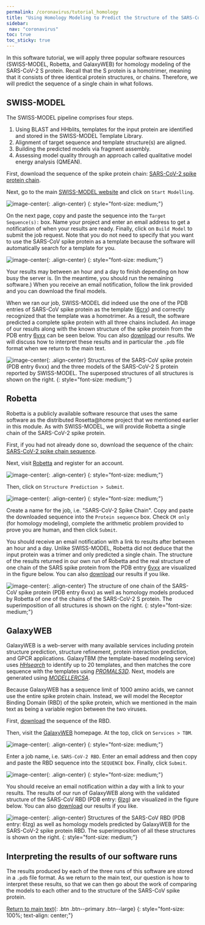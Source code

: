 ```yaml
---
permalink: /coronavirus/tutorial_homology
title: "Using Homology Modeling to Predict the Structure of the SARS-CoV-2 Spike Protein"
sidebar:
 nav: "coronavirus"
toc: true
toc_sticky: true
---
```


In this software tutorial, we will apply three popular software resources (SWISS-MODEL, Robetta, and GalaxyWEB) for homology modeling of the SARS-CoV-2 S protein. Recall that the S protein is a homotrimer, meaning that it consists of three identical protein structures, or chains. Therefore, we will predict the sequence of a single chain in what follows.

## SWISS-MODEL
The SWISS-MODEL pipeline comprises four steps.

1. Using BLAST and HHblits, templates for the input protein are identified and stored in the SWISS-MODEL Template Library.
2. Alignment of target sequence and template structure(s) are aligned.
3. Building the predicted models via fragment assembly.
4. Assessing model quality through an approach called qualitative model energy analysis (QMEAN).

First, download the sequence of the spike protein chain: <a href="/multiscale_biological_modeling/_pages/coronavirus/files/CoV2SpikeProteinSeq.txt" download>SARS-CoV-2 spike protein chain</a>.

Next, go to the main <a href="https://swissmodel.expasy.org/" target="_blank">SWISS-MODEL website</a> and click on `Start Modelling`.

![image-center](../assets/images/SWISS1.png){: .align-center}
{: style="font-size: medium;"}

On the next page, copy and paste the sequence into the `Target Sequence(s):` box. Name your project and enter an email address to get a notification of when your results are ready. Finally, click on `Build Model` to submit the job request. Note that you do not need to specify that you want to use the SARS-CoV spike protein as a template because the software will automatically search for a template for you.

![image-center](../assets/images/SWISS2.png){: .align-center}
{: style="font-size: medium;"}

Your results may between an hour and a day to finish depending on how busy the server is. (In the meantime, you should run the remaining software.) When you receive an email notification, follow the link provided and you can download the final models.

When we ran our job, SWISS-MODEL did indeed use the one of the PDB entries of SARS-CoV spike protein as the template (<a href="https://www.rcsb.org/structure/6CRX" target="_blank">6crx</a>) and correctly recognized that the template was a homotrimer. As a result, the software predicted a complete spike protein with all three chains included. An image of our results along with the known structure of the spike protein from the PDB entry <a href="http://www.rcsb.org/structure/6VXX" target="_blank">6vxx</a> can be seen below. You can also <a href="../_pages/coronavirus/files/SWISS_Model.zip" download>download</a> our results. We will discuss how to interpret these results and in particular the `.pdb` file format when we return to the main text.

![image-center](../assets/images/SWISSResults.png){: .align-center}
Structures of the SARS-CoV spike protein (PDB entry 6vxx) and the three models of the SARS-CoV-2 S protein reported by SWISS-MODEL. The superposed structures of all structures is shown on the right.
{: style="font-size: medium;"}

## Robetta
Robetta is a publicly available software resource that uses the same software as the distributed Rosetta@home project that we mentioned earlier in this module. As with SWISS-MODEL, we will provide Robetta a single chain of the SARS-CoV-2 spike protein.

First, if you had not already done so, download the sequence of the chain: <a href="/multiscale_biological_modeling/_pages/coronavirus/files/CoV2SpikeProteinSeq.txt" download>SARS-CoV-2 spike chain sequence</a>.

Next, visit <a href="https://robetta.bakerlab.org/" target="_blank">Robetta</a> and register for an account.

![image-center](../assets/images/Robetta1.png){: .align-center}
{: style="font-size: medium;"}

Then, click on `Structure Prediction > Submit`.

![image-center](../assets/images/Robetta2.png){: .align-center}
{: style="font-size: medium;"}

Create a name for the job, i.e. "SARS-CoV-2 Spike Chain". Copy and paste the downloaded sequence into the `Protein sequence` box. Check `CM only` (for homology modeling), complete the arithmetic problem provided to prove you are human, and then click `Submit`.

You should receive an email notification with a link to results after between an hour and a day. Unlike SWISS-MODEL, Robetta did not deduce that the input protein was a trimer and only predicted a single chain. The structure of the results returned in our own run of Robetta and the real structure of one chain of the SARS spike protein from the PDB entry <a href="http://www.rcsb.org/structure/6VXX" target="_blank">6vxx</a> are visualized in the figure below. You can also <a href="../_pages/coronavirus/files/Robetta_Model.zip" download>download</a> our results if you like.

![image-center](../assets/images/RobettaResults.png){: .align-center}
The structure of one chain of the SARS-CoV spike protein (PDB entry 6vxx) as well as homology models produced by Robetta of one of the chains of the SARS-CoV-2 S protein. The superimposition of all structures is shown on the right.
{: style="font-size: medium;"}

## GalaxyWEB
GalaxyWEB is a web-server with many available services including protein structure prediction, structure refinement, protein interaction prediction, and GPCR applications. GalaxyTBM (the template-based modeling service) uses *<a href="https://bmcbioinformatics.biomedcentral.com/articles/10.1186/s12859-019-3019-7" target="_blank">HHsearch</a>* to identify up to 20 templates, and then matches the core sequence with the templates using *<a href="http://prodata.swmed.edu/promals3d/info/promals3d_help.html" target="_blank">PROMALS3D</a>*. Next, models are generated using *<a href="https://pubmed.ncbi.nlm.nih.gov/19089941/" target="_blank">MODELLERCSA</a>*.

Because GalaxyWEB has a sequence limit of 1000 amino acids, we cannot use the entire spike protein chain. Instead, we will model the Receptor Binding Domain (RBD) of the spike protein, which we mentioned in the main text as being a variable region between the two viruses.

First, <a href="/multiscale_biological_modeling/_pages/coronavirus/files/CoV2SpikeRBDSeq.txt" download>download</a> the sequence of the RBD.

Then, visit the <a href="http://galaxy.seoklab.org/" target="_blank">GalaxyWEB</a> homepage. At the top, click on `Services > TBM`.

![image-center](../assets/images/Galaxy1.png){: .align-center}
{: style="font-size: medium;"}

Enter a job name, i.e. `SARS-CoV-2 RBD`. Enter an email address and then copy and paste the RBD sequence into the `SEQUENCE` box. Finally, click `Submit`.

![image-center](../assets/images/Galaxy2.png){: .align-center}
{: style="font-size: medium;"}

You should receive an email notification within a day with a link to your results. The results of our run of GalaxyWEB along with the validated structure of the SARS-CoV RBD (PDB entry: <a href="http://www.rcsb.org/structure/6LZG" target="_blank">6lzg</a>) are visualized in the figure below. You can also <a href="../_pages/coronavirus/files/GalaxyWEB_Models.zip" download>download</a> our results if you like.

![image-center](../assets/images/GalaxyResults.png){: .align-center}
Structures of the SARS-CoV RBD (PDB entry: 6lzg) as well as homology models predicted by GalaxyWEB for the SARS-CoV-2 spike protein RBD. The superimposition of all these structures is shown on the right.
{: style="font-size: medium;"}

## Interpreting the results of our software runs

The results produced by each of the three runs of this software are stored in a `.pdb` file format. As we return to the main text, our question is how to interpret these results, so that we can then go about the work of comparing the models to each other and to the structure of the SARS-CoV spike protein.  

[Return to main text](homology#applying-homology-modeling-to-sars-cov-2){: .btn .btn--primary .btn--large}
{: style="font-size: 100%; text-align: center;"}
